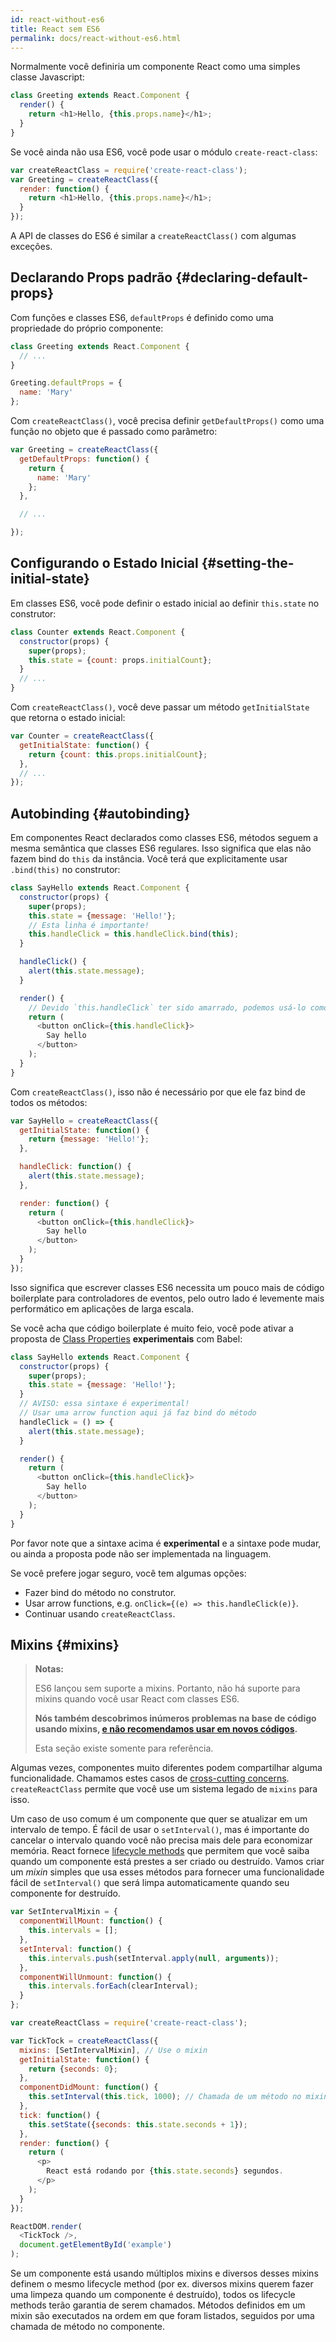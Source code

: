 ```yaml
---
id: react-without-es6
title: React sem ES6
permalink: docs/react-without-es6.html
---
```


Normalmente você definiria um componente React como uma simples classe Javascript:

```javascript
class Greeting extends React.Component {
  render() {
    return <h1>Hello, {this.props.name}</h1>;
  }
}
```

Se você ainda não usa ES6, você pode usar o módulo `create-react-class`:


```javascript
var createReactClass = require('create-react-class');
var Greeting = createReactClass({
  render: function() {
    return <h1>Hello, {this.props.name}</h1>;
  }
});
```

A API de classes do ES6 é similar a `createReactClass()` com algumas exceções.

## Declarando Props padrão {#declaring-default-props}

Com funções e classes ES6, `defaultProps` é definido como uma propriedade do próprio componente:

```javascript
class Greeting extends React.Component {
  // ...
}

Greeting.defaultProps = {
  name: 'Mary'
};
```

Com `createReactClass()`, você precisa definir `getDefaultProps()` como uma função no objeto que é passado como parâmetro:

```javascript
var Greeting = createReactClass({
  getDefaultProps: function() {
    return {
      name: 'Mary'
    };
  },

  // ...

});
```

## Configurando o Estado Inicial {#setting-the-initial-state}

Em classes ES6, você pode definir o estado inicial ao definir `this.state` no construtor:

```javascript
class Counter extends React.Component {
  constructor(props) {
    super(props);
    this.state = {count: props.initialCount};
  }
  // ...
}
```

Com `createReactClass()`, você deve passar um método `getInitialState` que retorna o estado inicial:

```javascript
var Counter = createReactClass({
  getInitialState: function() {
    return {count: this.props.initialCount};
  },
  // ...
});
```

## Autobinding {#autobinding}

Em componentes React declarados como classes ES6, métodos seguem a mesma semântica que classes ES6 regulares. Isso significa que elas não fazem bind do `this` da instância. Você terá que explicitamente usar `.bind(this)` no construtor:

```javascript
class SayHello extends React.Component {
  constructor(props) {
    super(props);
    this.state = {message: 'Hello!'};
    // Esta linha é importante!
    this.handleClick = this.handleClick.bind(this);
  }

  handleClick() {
    alert(this.state.message);
  }

  render() {
    // Devido `this.handleClick` ter sido amarrado, podemos usá-lo como um controlador de evento.
    return (
      <button onClick={this.handleClick}>
        Say hello
      </button>
    );
  }
}
```

Com `createReactClass()`, isso não é necessário por que ele faz bind de todos os métodos:

```javascript
var SayHello = createReactClass({
  getInitialState: function() {
    return {message: 'Hello!'};
  },

  handleClick: function() {
    alert(this.state.message);
  },

  render: function() {
    return (
      <button onClick={this.handleClick}>
        Say hello
      </button>
    );
  }
});
```

Isso significa que escrever classes ES6 necessita um pouco mais de código boilerplate para controladores de eventos, pelo outro lado é levemente mais performático em aplicações de larga escala.

Se você acha que código boilerplate é muito feio, você pode ativar a proposta de [Class Properties](https://babeljs.io/docs/plugins/transform-class-properties/) **experimentais** com Babel:


```javascript
class SayHello extends React.Component {
  constructor(props) {
    super(props);
    this.state = {message: 'Hello!'};
  }
  // AVISO: essa sintaxe é experimental!
  // Usar uma arrow function aqui já faz bind do método
  handleClick = () => {
    alert(this.state.message);
  }

  render() {
    return (
      <button onClick={this.handleClick}>
        Say hello
      </button>
    );
  }
}
```

Por favor note que a sintaxe acima é **experimental** e a sintaxe pode mudar, ou ainda a proposta pode não ser implementada na linguagem.

Se você prefere jogar seguro, você tem algumas opções:

* Fazer bind do método no construtor.
* Usar arrow functions, e.g. `onClick={(e) => this.handleClick(e)}`.
* Continuar usando `createReactClass`.

## Mixins {#mixins}

>**Notas:**
>
>ES6 lançou sem suporte a mixins. Portanto, não há suporte para mixins quando você usar React com classes ES6.
>
>**Nós também descobrimos inúmeros problemas na base de código usando mixins, [e não recomendamos usar em novos códigos](/blog/2016/07/13/mixins-considered-harmful.html).**
>
>Esta seção existe somente para referência.

Algumas vezes, componentes muito diferentes podem compartilhar alguma funcionalidade. Chamamos estes casos de [cross-cutting concerns](https://en.wikipedia.org/wiki/Cross-cutting_concern). `createReactClass` permite que você use um sistema legado de `mixins` para isso.

Um caso de uso comum é um componente que quer se atualizar em um intervalo de tempo. É fácil de usar o `setInterval()`, mas é importante do cancelar o intervalo quando você não precisa mais dele para economizar memória. React fornece [lifecycle methods](/docs/react-component.html#the-component-lifecycle) que permitem que você saiba quando um componente está prestes a ser criado ou destruído. Vamos criar um *mixin* simples que usa esses métodos para fornecer uma funcionalidade fácil de `setInterval()` que será limpa automaticamente quando seu componente for destruído.

```javascript
var SetIntervalMixin = {
  componentWillMount: function() {
    this.intervals = [];
  },
  setInterval: function() {
    this.intervals.push(setInterval.apply(null, arguments));
  },
  componentWillUnmount: function() {
    this.intervals.forEach(clearInterval);
  }
};

var createReactClass = require('create-react-class');

var TickTock = createReactClass({
  mixins: [SetIntervalMixin], // Use o mixin
  getInitialState: function() {
    return {seconds: 0};
  },
  componentDidMount: function() {
    this.setInterval(this.tick, 1000); // Chamada de um método no mixin
  },
  tick: function() {
    this.setState({seconds: this.state.seconds + 1});
  },
  render: function() {
    return (
      <p>
        React está rodando por {this.state.seconds} segundos.
      </p>
    );
  }
});

ReactDOM.render(
  <TickTock />,
  document.getElementById('example')
);
```

Se um componente está usando múltiplos mixins e diversos desses mixins definem o mesmo lifecycle method (por ex. diversos mixins querem fazer uma limpeza quando um componente é destruído), todos os lifecycle methods terão garantia de serem chamados. Métodos definidos em um mixin são executados na ordem em que foram listados, seguidos por uma chamada de método no componente.
